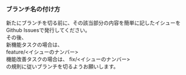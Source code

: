### ブランチ名の付け方  
新たにブランチを切る前に、その該当部分の内容を簡単に記したイシューをGithub Issuesで発行してください。  
その後、  
新機能タスクの場合は、  
feature/<イシューのナンバー>  
機能改善タスクの場合は、 
fix/<イシューのナンバー>  
の規則に従いブランチを切るようお願いします。
